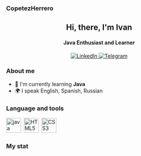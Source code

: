 ### CopetezHerrero
<div id="header" align="center">
  <h2>Hi, there, I'm Ivan</h2>
  <h4>Java Enthusiast and Learner</h4>
</div>

<div id = "socials" align="center">
  <a href="https://www.linkedin.com/in/ivan-shmidik">
  <img src="https://img.shields.io/badge/LinkedIn-blue?style=for-the-badge&logo=linkedin&logoColor=white" alt="LinkedIn"/>
  </a>
  
  <a href="https://t.me/CopetezHerrero">
  <img src="https://img.shields.io/badge/Telegram-blue?style=for-the-badge&logo=telegram&logoColor=white" alt="Telegram"/>  
  </a>
</div>

### About me
- :seedling: I'm currently learning **Java**
- :earth_africa: I speak English, Spanish, Russian

### Language and tools
<img src="https://cdn.jsdelivr.net/gh/devicons/devicon@latest/icons/java/java-original.svg" 
  title="java" with="40" height="40" />&nbsp;
<img src="https://cdn.jsdelivr.net/gh/devicons/devicon@latest/icons/html5/html5-original.svg" 
  title="HTML5" with="40" height="40" />&nbsp;
<img src="https://cdn.jsdelivr.net/gh/devicons/devicon@latest/icons/css3/css3-original.svg" 
  title="CSS3" with="40" height="40" />&nbsp;

### My stat

<div id="stat" align="center">
    <img src="https://github-profile-summary-cards.vercel.app/api/cards/profile-details?username=1Shmid&theme=github_dark" alt=""/>
    <img src="https://github-profile-summary-cards.vercel.app/api/cards/most-commit-language?username=1shmid&theme=github_dark" alt=""/>
     <img src="https://github-profile-summary-cards.vercel.app/api/cards/stats?username=1Shmid&theme=github_dark" alt=""/>
</div>


          
